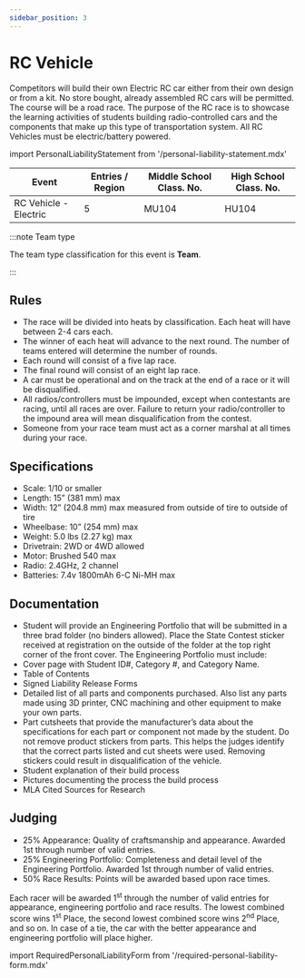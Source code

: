 ```yaml
---
sidebar_position: 3
---
```


# RC Vehicle

Competitors will build their own Electric RC car either from their own design or from a kit. No store bought, already assembled RC cars will be permitted. The course will be a road race. The purpose of the RC race is to showcase the learning activities of students building radio-controlled cars and the components that make up this type of transportation system. All RC Vehicles must be electric/battery powered.

import PersonalLiabilityStatement from '/personal-liability-statement.mdx'

<PersonalLiabilityStatement />


| Event                 | Entries / Region | Middle School Class. No. | High School Class. No. |
| --------------------- | ---------------- | ------------------------ | ---------------------- |
| RC Vehicle - Electric | 5                | MU104                    | HU104                  |

:::note Team type

The team type classification for this event is **Team**.

:::

## Rules

- The race will be divided into heats by classification. Each heat will have between 2-4 cars each.
- The winner of each heat will advance to the next round. The number of teams entered will determine the number of rounds.
- Each round will consist of a five lap race.
- The final round will consist of an eight lap race.
- A car must be operational and on the track at the end of a race or it will be disqualified.
- All radios/controllers must be impounded, except when contestants are racing, until all races are over. Failure to return your radio/controller to the impound area will mean disqualification from the contest.
- Someone from your race team must act as a corner marshal at all times during your race.

## Specifications

- Scale: 1/10 or smaller
- Length: 15” (381 mm) max
- Width: 12” (204.8 mm) max measured from outside of tire to outside of tire
- Wheelbase: 10” (254 mm) max
- Weight: 5.0 lbs (2.27 kg) max
- Drivetrain: 2WD or 4WD allowed
- Motor: Brushed 540 max
- Radio: 2.4GHz, 2 channel
- Batteries: 7.4v 1800mAh 6-C Ni-MH max

## Documentation

- Student will provide an Engineering Portfolio that will be submitted in a three brad folder (no binders allowed). Place the State Contest sticker received at registration on the outside of the folder at the top right corner of the front cover. The Engineering Portfolio must include:
- Cover page with Student ID#, Category #, and Category Name.
- Table of Contents
- Signed Liability Release Forms
- Detailed list of all parts and components purchased. Also list any parts made using 3D printer, CNC machining and other equipment to make your own parts.
- Part cutsheets that provide the manufacturer’s data about the specifications for each part or component not made by the student. Do not remove product stickers from parts. This helps the judges identify that the correct parts listed and cut sheets were used. Removing stickers could result in disqualification of the vehicle.
- Student explanation of their build process
- Pictures documenting the process the build process
- MLA Cited Sources for Research

## Judging

- 25% Appearance: Quality of craftsmanship and appearance. Awarded 1st through number of valid entries.
- 25% Engineering Portfolio: Completeness and detail level of the Engineering Portfolio. Awarded 1st through number of valid entries.
- 50% Race Results: Points will be awarded based upon race times.

Each racer will be awarded 1<sup>st</sup> through the number of valid entries for appearance, engineering portfolio and race results. The lowest combined score wins 1<sup>st</sup> Place, the second lowest combined score wins 2<sup>nd</sup> Place, and so on. In case of a tie, the car with the better appearance and engineering portfolio will place higher.

import RequiredPersonalLiabilityForm from '/required-personal-liability-form.mdx'

<RequiredPersonalLiabilityForm />